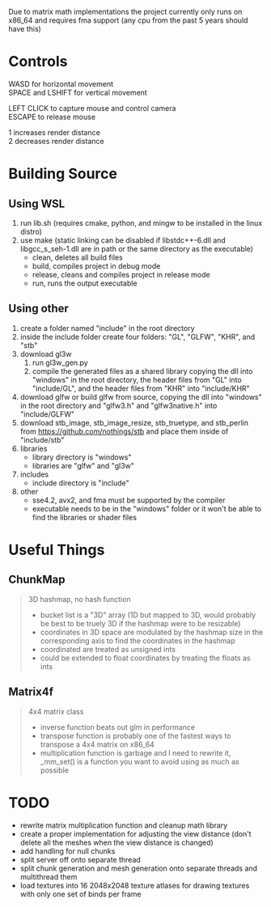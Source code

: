 Due to matrix math implementations the project currently only runs on x86_64 and requires fma support (any cpu from the past 5 years should have this)

# Controls

WASD for horizontal movement  
SPACE and LSHIFT for vertical movement  

LEFT CLICK to capture mouse and control camera  
ESCAPE to release mouse  

1 increases render distance  
2 decreases render distance  

# Building Source

## Using WSL
1. run lib.sh (requires cmake, python, and mingw to be installed in the linux distro)
2. use make (static linking can be disabled if libstdc++-6.dll and libgcc_s_seh-1.dll are in path or the same directory as the executable)
	- clean, deletes all build files
	- build, compiles project in debug mode
	- release, cleans and compiles project in release mode
	- run, runs the output executable

## Using other
1. create a folder named "include" in the root directory
2. inside the include folder create four folders: "GL", "GLFW", "KHR", and "stb"
3. download gl3w
	1. run gl3w_gen.py
	2. compile the generated files as a shared library copying the dll into "windows" in the root directory, the header files from "GL" into "include/GL", and the header files from "KHR" into "include/KHR"
4. download glfw or build glfw from source, copying the dll into "windows" in the root directory and "glfw3.h" and "glfw3native.h" into "include/GLFW"
5. download stb_image, stb_image_resize, stb_truetype, and stb_perlin from https://github.com/nothings/stb and place them inside of "include/stb"
6. libraries
	- library directory is "windows"
	- libraries are "glfw" and "gl3w"
7. includes
	- include directory is "include"
8. other
	- sse4.2, avx2, and fma must be supported by the compiler
	- executable needs to be in the "windows" folder or it won't be able to find the libraries or shader files

# Useful Things

## ChunkMap

> 3D hashmap, no hash function
> - bucket list is a "3D" array (1D but mapped to 3D, would probably be best to be truely 3D if the hashmap were to be resizable) 
> - coordinates in 3D space are modulated by the hashmap size in the corresponding axis to find the coordinates in the hashmap
> - coordinated are treated as unsigned ints
> - could be extended to float coordinates by treating the floats as ints

## Matrix4f

> 4x4 matrix class
> - inverse function beats out glm in performance
> - transpose function is probably one of the fastest ways to transpose a 4x4 matrix on x86_64
> - multiplication function is garbage and I need to rewrite it, \_mm_set() is a function you want to avoid using as much as possible

# TODO

- rewrite matrix multiplication function and cleanup math library
- create a proper implementation for adjusting the view distance (don't delete all the meshes when the view distance is changed)
- add handling for null chunks
- split server off onto separate thread
- split chunk generation and mesh generation onto separate threads and multithread them
- load textures into 16 2048x2048 texture atlases for drawing textures with only one set of binds per frame
